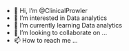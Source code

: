 - 👋 Hi, I’m @ClinicalProwler
- 👀 I’m interested in Data analytics
- 🌱 I’m currently learning Data analytics
- 💞️ I’m looking to collaborate on ...
- 📫 How to reach me ...

<!---
ClinicalProwler/ClinicalProwler is a ✨ special ✨ repository because its `README.md` (this file) appears on your GitHub profile.
You can click the Preview link to take a look at your changes.
--->
